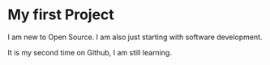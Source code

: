# My first Project
 I am new to Open Source. I am also just starting with software development.

It is my second time on Github, I am still learning.
